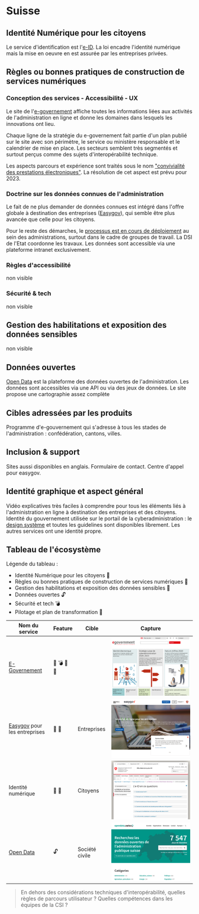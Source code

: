 # Suisse

## Identité Numérique pour les citoyens
Le service d'identification est l'[e-ID](https://www.bj.admin.ch/bj/fr/home/staat/gesetzgebung/e-id.html). La loi encadre l'identité numérique mais la mise en oeuvre en est assurée par les entreprises privées. 

## Règles ou bonnes pratiques de construction de services numériques
### Conception des services - Accessibilité - UX
Le site de l'[e-governement](https://www.egovernment.ch/fr/dokumentation/trends-in-der-digitalisierung/) affiche toutes les informations liées aux activités de l'administration en ligne et donne les domaines dans lesquels les innovations ont lieu.

Chaque ligne de la stratégie du e-governement fait partie d'un plan publié sur le site avec son périmètre, le service ou ministère responsable et le calendrier de mise en place. Les secteurs semblent très segmentés et surtout perçus comme des sujets d'interopérabilité technique. 

Les aspects parcours et expérience sont traités sous le nom ["convivialité des prestations électroniques"](https://www.egovernment.ch/fr/umsetzung/schwerpunktplan/ameliorer-la-convivialite-des-prestations-electroniques-des/). La résolution de cet aspect est prévu pour 2023. 


### Doctrine sur les données connues de l'administration
Le fait de ne plus demander de données connues est intégré dans l'offre globale à destination des entreprises ([Easygov](https://www.easygov.swiss)), qui semble être plus avancée que celle pour les citoyens.

Pour le reste des démarches, le [processus est en cours de déploiement](https://www.egovernment.ch/fr/umsetzung/schwerpunktplan/promouvoir-les-plateformes-dechange-de-donnees-de-ladministr/) au sein des administrations, surtout dans le cadre de groupes de travail. La DSI de l'Etat coordonne les travaux. Les données sont accessible via une plateforme intranet exclusivement.

### Règles d'accessibilité
non visible

### Sécurité & tech
non visible

## Gestion des habilitations et exposition des données sensibles
non visible

## Données ouvertes
[Open Data](https://opendata.swiss/fr/) est la plateforme des données ouvertes de l'administration. Les données sont accessibles via une API ou via des jeux de données. Le site propose une cartographie assez complète 

## Cibles adressées par les produits
Programme d'e-gouvernement qui s'adresse à tous les stades de l'administration : confédération, cantons, villes.

## Inclusion & support
Sites aussi disponibles en anglais.
Formulaire de contact. Centre d'appel pour easygov.

## Identité graphique et aspect général
Vidéo explicatives très faciles à comprendre pour tous les éléments liés à l'administration en ligne à destination des entreprises et des citoyens. 
Identité du gouvernement utilisée sur le portail de la cyberadministration : le [design système](https://swiss.github.io/styleguide/en/) et toutes les guidelines sont disponibles librement. 
Les autres services ont une identité propre.

## Tableau de l'écosystème
Légende du tableau : 
- Identité Numérique pour les citoyens :bust_in_silhouette:
- Règles ou bonnes pratiques de construction de services numériques :beginner:
- Gestion des habilitations et exposition des données sensibles :closed_lock_with_key:
- Données ouvertes :unlock:
- Sécurité et tech :bomb:
- Pilotage et plan de transformation :dart:


| Nom du service    |  Feature |  Cible | Capture | 
|-------------------|---|---|---|
| [E-Governement](https://www.egovernment.ch/fr/dokumentation/trends-in-der-digitalisierung/) |  :dart: :bomb: :closed_lock_with_key: :beginner:|   |  ![](3_Suisse.assets/egovernment.png) |
| [Easygov](https://www.easygov.swiss) pour les entreprises           | :beginner: :bust_in_silhouette:|  Entreprises |   ![](3_Suisse.assets/easygov.png) |
| Identité numérique    | :bust_in_silhouette: :beginner: | Citoyens  |![](3_Suisse.assets/eID.png) |
| [Open Data](https://opendata.swiss/fr/)          | :unlock:  | Société civile  |![](3_Suisse.assets/opendata.png) |

> En dehors des considérations techniques d'interopérabilité, quelles règles de parcours utilisateur ? Quelles compétences dans les équipes de la CSI ?